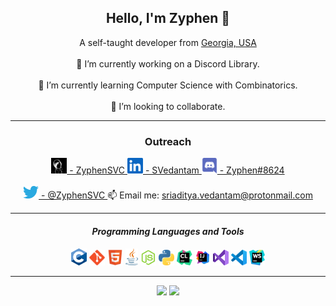 <div align="center">
    <h2> Hello, I'm Zyphen 👋 </h2>
    A self-taught developer from <a href="https://www.google.com/maps/search/?api=1&query=Georgia,USA">Georgia, USA</a>
    <br><br>
    🔭 I’m currently working on a Discord Library.
    <br><br>
    🌱 I’m currently learning Computer Science with Combinatorics.
    <br><br>
    👯 I’m looking to collaborate.
    <hr>
    <h3> Outreach</h3>
    <a href="https://zyphensvc.com/">
    <img alt="Profile Picture", width="25px" src="https://raw.githubusercontent.com/ZyphenSVC/ZyphenSVC/master/assets/profilepic.jpg"> - ZyphenSVC
    </a>
    <a href="https://www.linkedin.com/in/svedantam/">
    <img alt="LinkedIn: SVedantam", width="25px" src="https://raw.githubusercontent.com/ZyphenSVC/ZyphenSVC/master/assets/linkedin-2.svg"> - SVedantam
    </a>
    <a href="https://discord.com/">
    <img alt="Discord: Zyphen#8624", width="25px" src="https://raw.githubusercontent.com/ZyphenSVC/ZyphenSVC/master/assets/discord.svg"> - Zyphen#8624
    </a>
    <br><br>
    <a href="https://twitter.com/ZyphenSVC">
    <img alt="Zyphen's Twitter", width="25px" src="https://raw.githubusercontent.com/ZyphenSVC/ZyphenSVC/master/assets/twitter.svg"> - @ZyphenSVC
    </a>
    📫 Email me: <a href="mailto:sriaditya.vedantam@protonmail.com">sriaditya.vedantam@protonmail.com</a>
    <hr>
    <h4> <i> Programming Languages and Tools </i> </h4>
    <code><img width="25px" src="https://raw.githubusercontent.com/ZyphenSVC/ZyphenSVC/master/assets/clang.svg"></code>
    <code><img width="25px" src="https://raw.githubusercontent.com/ZyphenSVC/ZyphenSVC/master/assets/git.svg"></code>
    <code><img width="25px" src="https://raw.githubusercontent.com/ZyphenSVC/ZyphenSVC/master/assets/html.svg"></code>
    <code><img width="20px" src="https://raw.githubusercontent.com/ZyphenSVC/ZyphenSVC/master/assets/java.svg"></code>
    <code><img width="25px" src="https://raw.githubusercontent.com/ZyphenSVC/ZyphenSVC/master/assets/nodejs.svg"></code>
    <code><img width="25px" src="https://raw.githubusercontent.com/ZyphenSVC/ZyphenSVC/master/assets/python.svg"></code>
    <code><img width="25px" src="https://raw.githubusercontent.com/ZyphenSVC/ZyphenSVC/master/assets/clion.svg"></code>
    <code><img width="25px" src="https://raw.githubusercontent.com/ZyphenSVC/ZyphenSVC/master/assets/intellij.svg"></code>
    <code><img width="25px" src="https://raw.githubusercontent.com/ZyphenSVC/ZyphenSVC/master/assets/visualstudio.svg"></code>
    <code><img width="25px" src="https://raw.githubusercontent.com/ZyphenSVC/ZyphenSVC/master/assets/visualstudiocode.svg"></code>
    <code><img width="25px" src="https://raw.githubusercontent.com/ZyphenSVC/ZyphenSVC/master/assets/webstorm.svg"></code>
    <hr>
    <img src="https://github-readme-stats.vercel.app/api?username=ZyphenSVC&show_icons=true&hide_border=true&theme=tokyonight"/>
    <img src="https://github-readme-stats.vercel.app/api/top-langs/?username=ZyphenSVC&layout=compact&theme=tokyonight"/>
